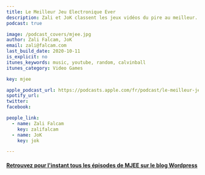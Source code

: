 ```yaml
---
title: Le Meilleur Jeu Electronique Ever
description: Zali et JoK classent les jeux vidéos du pire au meilleur.
podcast: true

image: /podcast_covers/mjee.jpg
author: Zali Falcam, JoK
email: zali@falcam.com
last_build_date: 2020-10-11
is_explicit: no
itunes_keywords: music, youtube, random, calvinball
itunes_category: Video Games

key: mjee

apple_podcast_url: https://podcasts.apple.com/fr/podcast/le-meilleur-jeu-electronique-ever/id1406974761
spotify_url: 
twitter:
facebook:

people_link: 
  - name: Zali Falcam
    key: zalifalcam
  - name: JoK
    key: jok

---
```


<Podcast/>

#### [Retrouvez pour l'instant tous les épisodes de MJEE sur le blog Wordpress](https://mjee.fr)